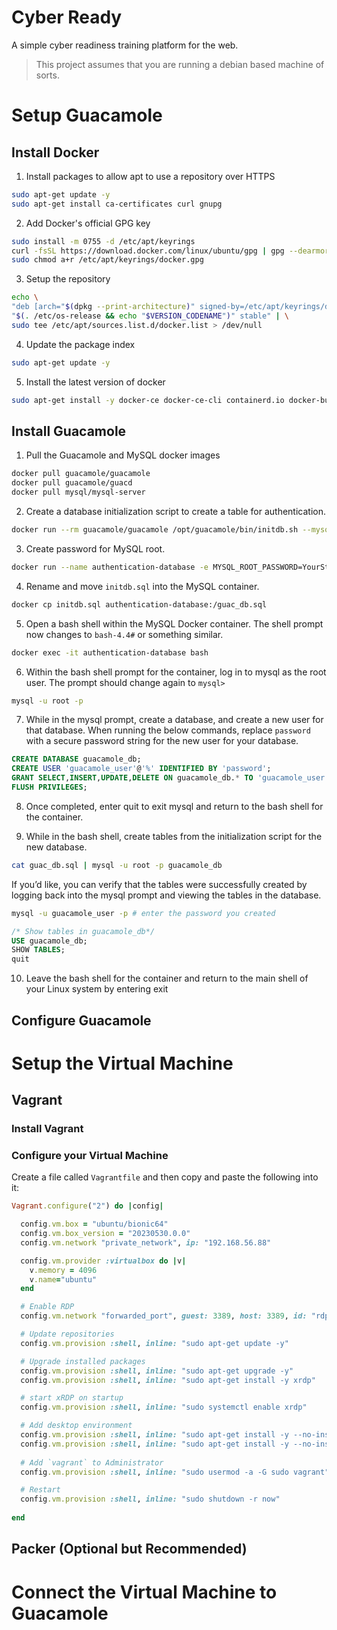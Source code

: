 # Cyber Ready

A simple cyber readiness training platform for the web.

> This project assumes that you are running a debian based machine of sorts.


# Setup Guacamole

## Install Docker

1. Install packages to allow apt to use a repository over HTTPS

```bash
sudo apt-get update -y
sudo apt-get install ca-certificates curl gnupg
```

2. Add Docker's official GPG key

```bash
sudo install -m 0755 -d /etc/apt/keyrings
curl -fsSL https://download.docker.com/linux/ubuntu/gpg | gpg --dearmor -o /usr/share/keyrings/docker.gpg
sudo chmod a+r /etc/apt/keyrings/docker.gpg
```

3. Setup the repository

```bash
echo \
"deb [arch="$(dpkg --print-architecture)" signed-by=/etc/apt/keyrings/docker.gpg] https://download.docker.com/linux/ubuntu \
"$(. /etc/os-release && echo "$VERSION_CODENAME")" stable" | \
sudo tee /etc/apt/sources.list.d/docker.list > /dev/null
```

4. Update the package index

```bash
sudo apt-get update -y
```

5. Install the latest version of docker

```bash
sudo apt-get install -y docker-ce docker-ce-cli containerd.io docker-buildx-plugin docker-compose-plugin
```

## Install Guacamole

1. Pull the Guacamole and MySQL docker images

```bash
docker pull guacamole/guacamole
docker pull guacamole/guacd
docker pull mysql/mysql-server
```

2. Create a database initialization script to create a table for authentication.

```bash
docker run --rm guacamole/guacamole /opt/guacamole/bin/initdb.sh --mysql > initdb.sql
```

3. Create password for MySQL root.

```bash
docker run --name authentication-database -e MYSQL_ROOT_PASSWORD=YourStrongPasswordHere -d mysql/mysql-server
```

4. Rename and move `initdb.sql` into the MySQL container.

```bash
docker cp initdb.sql authentication-database:/guac_db.sql
```

5. Open a bash shell within the MySQL Docker container. The shell prompt now changes to `bash-4.4#` or something similar.

```bash
docker exec -it authentication-database bash
```

6. Within the bash shell prompt for the container, log in to mysql as the root user. The prompt should change again to `mysql>`

```bash
mysql -u root -p
```

7. While in the mysql prompt, create a database, and create a new user for that database. When running the below commands, replace `password` with a secure password string for the new user for your database.

```sql
CREATE DATABASE guacamole_db;
CREATE USER 'guacamole_user'@'%' IDENTIFIED BY 'password';
GRANT SELECT,INSERT,UPDATE,DELETE ON guacamole_db.* TO 'guacamole_user'@'%';
FLUSH PRIVILEGES;
```

8. Once completed, enter quit to exit mysql and return to the bash shell for the container.

9. While in the bash shell, create tables from the initialization script for the new database.

```bash
cat guac_db.sql | mysql -u root -p guacamole_db
```

If you’d like, you can verify that the tables were successfully created by logging back into the mysql prompt and viewing the tables in the database.

```bash
mysql -u guacamole_user -p # enter the password you created
```

```sql
/* Show tables in guacamole_db*/
USE guacamole_db;
SHOW TABLES;
quit
```

10. Leave the bash shell for the container and return to the main shell of your Linux system by entering exit

## Configure Guacamole


# Setup the Virtual Machine

## Vagrant
### **Install Vagrant**



### **Configure your Virtual Machine**

Create a file called `Vagrantfile` and then copy and paste the following into it:

```ruby
Vagrant.configure("2") do |config|

  config.vm.box = "ubuntu/bionic64"
  config.vm.box_version = "20230530.0.0"
  config.vm.network "private_network", ip: "192.168.56.88"

  config.vm.provider :virtualbox do |v|
    v.memory = 4096
    v.name="ubuntu"
  end

  # Enable RDP
  config.vm.network "forwarded_port", guest: 3389, host: 3389, id: "rdp", auto_correct: true

  # Update repositories
  config.vm.provision :shell, inline: "sudo apt-get update -y"

  # Upgrade installed packages
  config.vm.provision :shell, inline: "sudo apt-get upgrade -y"
  config.vm.provision :shell, inline: "sudo apt-get install -y xrdp"

  # start xRDP on startup
  config.vm.provision :shell, inline: "sudo systemctl enable xrdp"

  # Add desktop environment
  config.vm.provision :shell, inline: "sudo apt-get install -y --no-install-recommends ubuntu-desktop"
  config.vm.provision :shell, inline: "sudo apt-get install -y --no-install-recommends virtualbox-guest-dkms virtualbox-guest-utils virtualbox-guest-x11"
  
  # Add `vagrant` to Administrator
  config.vm.provision :shell, inline: "sudo usermod -a -G sudo vagrant"

  # Restart
  config.vm.provision :shell, inline: "sudo shutdown -r now"
  
end

```

## Packer (Optional but Recommended)


# Connect the Virtual Machine to Guacamole